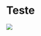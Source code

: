 # Teste
<img src="https://github.com/franssa01/Courses/blob/main/Udemy/JavaScript%20Ninja/Images/Udemy2.jpg">
